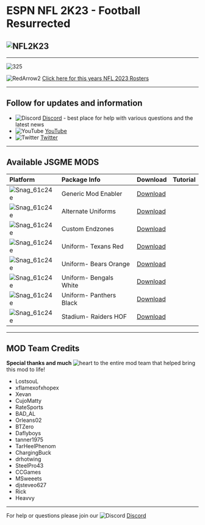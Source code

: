 # ESPN NFL 2K23 - Football Resurrected

## ![NFL2K23](https://user-images.githubusercontent.com/69597675/172192229-e194ff6d-7e77-4fb6-bf1c-cdc124283313.png)
-----
![325](https://user-images.githubusercontent.com/69597675/185766500-2a0c2e81-4035-4520-a74d-d377ae2c426e.jpg)

![RedArrow2](https://user-images.githubusercontent.com/69597675/125669440-bcf4c873-527c-4524-9426-9488c71fbbde.png)
[Click here for this years NFL 2023 Rosters](https://github.com/lostsoul63b/NFL-2K23/blob/main/files/Ratings.md)

---------
## Follow for updates and information
* ![Discord](https://user-images.githubusercontent.com/69597675/124640725-d1e88980-de5b-11eb-926d-ec5f55b19a62.png) [Discord](https://discord.gg/sBVXzYb) - best place for help with various questions and the latest news
* ![YouTube](https://user-images.githubusercontent.com/69597675/124641345-9b5f3e80-de5c-11eb-80e3-4dc5fabc4137.png) [YouTube](https://www.youtube.com/lostsoul63b)
* ![Twitter](https://user-images.githubusercontent.com/69597675/124641220-71a61780-de5c-11eb-8bd9-0c8c3ad46949.png) [Twitter](https://twitter.com/blostsou)

---------
## Available JSGME MODS
| Platform | Package Info | Download | Tutorial |
| :------------- | :------------- | :------------- | :------------- |
| ![Snag_61c24e](https://user-images.githubusercontent.com/69597675/150687521-fa2844f5-8343-443d-b9cc-24aebc94182a.png) | Generic Mod Enabler | [Download](https://www.mediafire.com/file/2ejkgnj5r5nb4hc/JSGME.zip/file) | | [Click-to-Watch]() |
| ![Snag_61c24e](https://user-images.githubusercontent.com/69597675/150687521-fa2844f5-8343-443d-b9cc-24aebc94182a.png) | Alternate Uniforms | [Download](https://drive.google.com/file/d/1jJfSWi18UnviEyrsfUpOPMyg4M3Hm72k/view?usp=sharing) | | [Click-to-Watch]() |
| ![Snag_61c24e](https://user-images.githubusercontent.com/69597675/150687521-fa2844f5-8343-443d-b9cc-24aebc94182a.png) | Custom Endzones | [Download](https://www.mediafire.com/file/a5qvslyae4r3brs/GME_Endzones.zip/file) | | [Click-to-Watch]() |
| ![Snag_61c24e](https://user-images.githubusercontent.com/69597675/150687521-fa2844f5-8343-443d-b9cc-24aebc94182a.png) | Uniform- Texans Red | [Download](https://www.mediafire.com/file/z9gk9qazn4do8gh/Uni_Houston_Texans_Battle_Red.zip/file) | | [Click-to-Watch]() |
| ![Snag_61c24e](https://user-images.githubusercontent.com/69597675/150687521-fa2844f5-8343-443d-b9cc-24aebc94182a.png) | Uniform- Bears Orange | [Download](https://www.mediafire.com/file/tgdjvuredhlf3yx/Uni_Chicago_Bears_Orange.zip/file) | | [Click-to-Watch]() |
| ![Snag_61c24e](https://user-images.githubusercontent.com/69597675/150687521-fa2844f5-8343-443d-b9cc-24aebc94182a.png) | Uniform- Bengals White | [Download](https://www.mediafire.com/file/du30f7ev2v6citr/Uni_Cincinatti_Bengals_All_White_Helmet.zip/file) | | [Click-to-Watch]() |
| ![Snag_61c24e](https://user-images.githubusercontent.com/69597675/150687521-fa2844f5-8343-443d-b9cc-24aebc94182a.png) | Uniform- Panthers Black | [Download](https://www.mediafire.com/file/r35c18qam90eyzp/Uni_Carolina_Panthers_All_Black.zip/file) | | [Click-to-Watch]() |
| ![Snag_61c24e](https://user-images.githubusercontent.com/69597675/150687521-fa2844f5-8343-443d-b9cc-24aebc94182a.png) | Stadium- Raiders HOF | [Download](https://www.mediafire.com/file/wbcvsvzjkytoeli/Stadium_Raiders_HOF.zip/file) | | [Click-to-Watch]() |

---------
## MOD Team Credits
**Special thanks and much** ![heart](https://user-images.githubusercontent.com/69597675/125808838-b20315aa-b53f-41a2-b31a-691d685fb1df.png) to the entire mod team that helped bring this mod to life!
* LostsouL
* xflamexofxhopex
* Xevan
* CujoMatty
* RateSports
* BAD_AL
* Orleans02 
* BTZero
* Daflyboys
* tanner1975
* TarHeelPhenom
* ChargingBuck
* drhotwing
* SteelPro43
* CCGames
* MSweeets
* djsteveo627
* Rick
* Heavvy

---------
For help or questions please join our ![Discord](https://user-images.githubusercontent.com/69597675/124640725-d1e88980-de5b-11eb-926d-ec5f55b19a62.png) [Discord](https://discord.gg/sBVXzYb)
